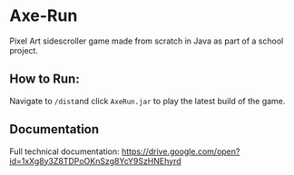 # Axe-Run
Pixel Art sidescroller game made from scratch in Java as part of a school project. 

## How to Run:
Navigate to ```/dist```and click ```AxeRun.jar``` to play the latest build of the game.

## Documentation
Full technical documentation:
https://drive.google.com/open?id=1xXg8y3Z8TDPoOKnSzg8YcY9SzHNEhyrd

